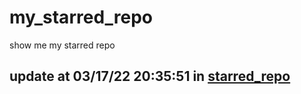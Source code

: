 # my_starred_repo
show me my starred repo

update at 03/17/22 20:35:51 in [starred_repo](./index.html)
---

